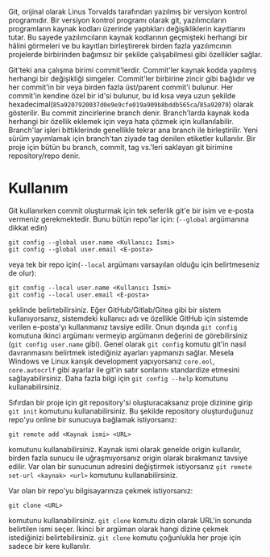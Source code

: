 Git, orijinal olarak Linus Torvalds tarafından yazılmış bir versiyon kontrol programıdır. Bir versiyon kontrol programı olarak git, yazılımcıların programların kaynak kodları üzerinde yaptıkları değişikliklerin kayıtlarını tutar. Bu sayede yazılımcıların kaynak kodlarının geçmişteki herhangi bir hâlini görmeleri ve bu kayıtları birleştirerek birden fazla yazılımcının projelerde birbirinden bağımsız bir şekilde çalışabilmesi gibi özellikler sağlar.

Git'teki ana çalışma birimi commit'lerdir. Commit'ler kaynak kodda yapılmış herhangi bir değişikliği simgeler. Commit'ler birbirine zincir gibi bağlıdır ve her commit'in bir veya birden fazla üst/parent commit'i bulunur. Her commit'in kendine özel bir id'si bulunur, bu id kısa veya uzun şekilde hexadecimal(`85a9207920037d0e9e9cfe019a909b8bddb565ca`/`85a92079`) olarak gösterilir. Bu commit zincirlerine branch denir. Branch'larda kaynak koda herhangi bir özellik eklemek için veya hata çözmek için kullanılabilir. Branch'lar işleri bittiklerinde genellikle tekrar ana branch ile birleştirilir. Yeni sürüm yayımlamak için branch'tan ziyade tag denilen etiketler kullanılır. Bir proje için bütün bu branch, commit, tag vs.'leri saklayan git birimine repository/repo denir.

# Kullanım

Git kullanırken commit oluşturmak için tek seferlik git'e bir isim ve e-posta vermeniz gerekmektedir. Bunu bütün repo'lar için: (`--global` argümanına dikkat edin)

```
git config --global user.name <Kullanıcı İsmi>
git config --global user.email <E-posta>
```

veya tek bir repo için(`--local` argümanı varsayılan olduğu için belirtmeseniz de olur):

```
git config --local user.name <Kullanıcı İsmi>
git config --local user.email <E-posta>
```

şeklinde belirtebilirsiniz. Eğer GitHub/Gitlab/Gitea gibi bir sistem kullanıyorsanız, sistemdeki kullanıcı adı ve özellikle GitHub için sistemde verilen e-posta'yı kullanmanız tavsiye edilir. Onun dışında `git config` komutuna ikinci argümanı vermeyip argümanın değerini de görebilirsiniz (`git config user.name` gibi). Genel olarak `git config` komutu git'in nasıl davranmasını belirtmek istediğiniz ayarları yapmanızı sağlar. Mesela Windows ve Linux karışık development yapıyorsanız `core.eol`, `core.autocrlf` gibi ayarlar ile git'in satır sonlarını standardize etmesini sağlayabilirsiniz. Daha fazla bilgi için `git config --help` komutunu kullanabilirsiniz.

Sıfırdan bir proje için git repository'si oluşturacaksanız proje dizinine girip `git init` komutunu kullanabilirsiniz. Bu şekilde repository oluşturduğunuz repo'yu online bir sunucuya bağlamak istiyorsanız:

```
git remote add <Kaynak ismi> <URL>
```

komutunu kullanabilirsiniz. Kaynak ismi olarak genelde origin kullanılır, birden fazla sunucu ile uğraşmıyorsanız origin olarak bırakmanız tavsiye edilir. Var olan bir sunucunun adresini değiştirmek istiyorsanız `git remote set-url <kaynak> <url>` komutunu kullanabilirsiniz.

Var olan bir repo'yu bilgisayarınıza çekmek istiyorsanız:

```
git clone <URL>
```

komutunu kullanabilirsiniz. `git clone` komutu dizin olarak URL'in sonunda belirtilen ismi seçer. İkinci bir argüman olarak hangi dizine çekmek istediğinizi belirtebilirsiniz. `git clone` komutu çoğunlukla her proje için sadece bir kere kullanılır.

